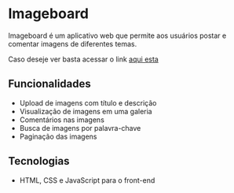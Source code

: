 # Imageboard

Imageboard é um aplicativo web que permite aos usuários postar e comentar imagens de diferentes temas.

Caso deseje ver basta acessar o link <a href="https://alexandre-henrique-04.github.io/Prototipo-de-imageboard/">aqui esta</a>
## Funcionalidades

- Upload de imagens com título e descrição
- Visualização de imagens em uma galeria
- Comentários nas imagens
- Busca de imagens por palavra-chave
- Paginação das imagens

## Tecnologias

- HTML, CSS e JavaScript para o front-end
